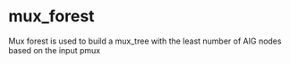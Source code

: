 # mux_forest
Mux forest is used to build a mux_tree with the least number of AIG nodes based on the input pmux
